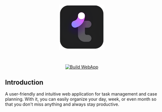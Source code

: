 <p align="center">
  <a href="" target="_blank" rel="noopener noreferrer">
    <img width="150" src="https://github.com/AlgorithmofAction/todo-vue/blob/main/public/todo-logo.png" alt="Todo logo">
  </a>
</p>
</br>
<p align="center">
  <a href="https://github.com/AlgorithmofAction/todo-vue/actions/workflows/build_client.yml"><img src="https://github.com/AlgorithmofAction/todo-vue/actions/workflows/build_client.yml/badge.svg" alt="Build WebApp"></a>
</p>

## Introduction

A user-friendly and intuitive web application for task management and case planning. With it, you can easily organize your day, week, or even month so that you don't miss anything and always stay productive.
